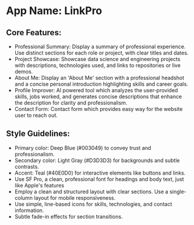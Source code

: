 # **App Name**: LinkPro

## Core Features:

- Professional Summary: Display a summary of professional experience. Use distinct sections for each role or project, with clear titles and dates.
- Project Showcase: Showcase data science and engineering projects with descriptions, technologies used, and links to repositories or live demos.
- About Me: Display an 'About Me' section with a professional headshot and a concise personal introduction highlighting skills and career goals.
- Profile Improver: AI powered tool which analyzes the user-provided skills, jobs worked, and generates concise descriptions that enhance the description for clarity and professionalism.
- Contact Form: Contact form which provides easy way for the website user to reach out.

## Style Guidelines:

- Primary color: Deep Blue (#003049) to convey trust and professionalism.
- Secondary color: Light Gray (#D3D3D3) for backgrounds and subtle contrasts.
- Accent: Teal (#40E0D0) for interactive elements like buttons and links.
- Use SF Pro, a clean, professional font for headings and body text, just like Apple's features
- Employ a clean and structured layout with clear sections. Use a single-column layout for mobile responsiveness.
- Use simple, line-based icons for skills, technologies, and contact information.
- Subtle fade-in effects for section transitions.